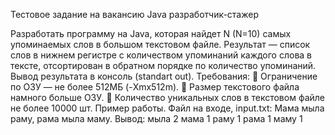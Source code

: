 Тестовое задание на вакансию Java разработчик-стажер

Разработать программу на Java, которая найдет N (N=10) самых упоминаемых слов в
большом текстовом файле. Результат — список слов в нижнем регистре с
количеством упоминаний каждого слова в тексте, отсортирован в обратном порядке
по количество упоминаний. Вывод результата в консоль (standart out).
Требования:
 Ограничение по ОЗУ — не более 512МБ (-Xmx512m).
 Размер текстового файла намного больше ОЗУ.
 Количество уникальных слов в текстовом файле не более 10000 шт.
Пример работы.
Файл на входе, input.txt:
Мама мыла раму, рама мыла маму.
Вывод:
мыла 2
мама 1
раму 1
рама 1
маму 1
